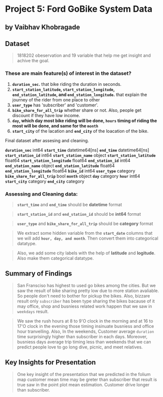 # Project 5: Ford GoBike System Data

## by Vaibhav Khobragade


## Dataset

> 1818202 obeservation and 19 variable that help me get insight and achive the goal.


### These are main feature(s) of interest in the dataset?

1. **`duration_sec`.** that bike riding the duration in seconds. 
2. **`start_station_latitude`, `start_station_longitude`, `end_station_latitude`, and `end_station_longitude`.** that explain the journey of the rider from one place to other
3. **`user_type`** has 'subscriber' and 'customer'.
4. **`bike_share_for_all_trip`**  whether share or not. Also, people get discount if they have low income.
5. **`day`,  which day most bike riding will be done, `hours` timing of riding the most will be done, and same for the `month`**
6.  **`start_city`** of the lacation and **`end_city`** of the loacation of the bike.

Final dataset after assesing and cleaning.

**`duration_sec`**                        int64
**`start_time`**                 datetime64[ns]
**`end_time`**                   datetime64[ns]
**`start_station_id`**                    int64
**`start_station_name`**                 object
**`start_station_latitude`**            float64
**`start_station_longitude`**           float64
**`end_station_id`**                      int64
**`end_station_name`**                   object
**`end_station_latitude`**              float64
**`end_station_longitude`**             float64
**`bike_id`**                             int64
**`user_type`**                        category
**`bike_share_for_all_trip`**              bool
**`month`**                              object
**`day`**                              category
**`hour`**                                int64
**`start_city`**                       category
**`end_city`**                         category


### Assessing and Cleaning data:

> **`start_time`** and **`end_time`** should be **datetime** format

> **`start_station_id`** and **`end_station_id`** should be **int64** format

> **`user_type`** and **`bike_share_for_all_trip`** should be **category** format

> We extract some hidden variable from the **`start_date`** columns that we will add **`hour, day, and month`**. Then convert them into categorical datatype.

> Also, we add some city labels with the help of **latitude** and **logitude**. Also make them categorical datatype.


## Summary of Findings

> San Fransciso has highest to used go bikes among the cities. But we saw the result of bike sharing pretty low due to more station avaliable. So people don't need to bother for pickup the bikes. Also, bizzare result only `subscriber` has been type sharing the bikes bacause of it may office, shop and busniess related work happen that we saw in `weekdays` result.

> We saw the rush hours at 8 to 9'O clock in the morning and  at 16 to 17'O clock in the evening those timing insinuate busniess and office hour tranvelling. Also, In the weekends, Customer average `duration` time surprisingly higher than subscriber in each days. Moreover, busniess days average trip timing less than weekends that we can predict people love to go long dive, picnic, and meet relatives.


## Key Insights for Presentation

> One key insight of the presentation that we predicted in the folium map customer mean time may be greter than subscriber that result is true saw in the point plot mean estimation. Customer drive longer than subscriber.